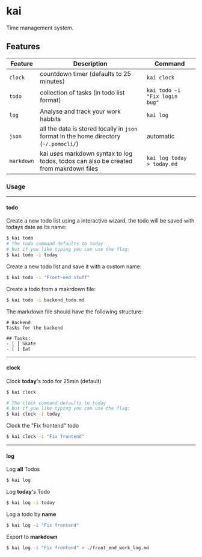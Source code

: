 # kai

Time management system.

## Features 

| Feature    | Description                                                                           | Command                        |
|------------|---------------------------------------------------------------------------------------|--------------------------------|
| `clock`    | countdown timer (defaults to 25 minutes)                                              | `kai clock`             |
| `todo`     | collection of tasks (in todo list format)                                             | `kai todo -i "Fix login bug"` |
| `log`      | Analyse and track your work habbits                                                   | `kai log`                  |
| `json`     | all the data is stored locally in `json` format in the home directory (`~/.pomocli/`) | automatic                      |
| `markdown` | kai uses markdown syntax to log todos, todos can also be created from makrdown files                                 | `kai log today > today.md` |

### Usage

---
#### todo
Create a new todo list using a interactive wizard,
the todo will be saved with todays date as its name:
```bash
$ kai todo
# The todo command defaults to today
# but if you like typing you can use the flag:
$ kai todo -i today
```

Create a new todo list and save it with a custom name:
```bash
$ kai todo -i "Front-end stuff"
```

Create a todo from a makrdown file:
```bash
$ kai todo -i backend_todo.md
```

The markdown file should have the following structure:
```text
# Backend
Tasks for the backend

## Tasks:
- [ ] Skate
- [ ] Eat
```

---
#### clock
Clock **today**'s todo for 25min (default)
```bash
$ kai clock

# The clock command defaults to today
# but if you like typing you can use the flag:
$ kai clock -i today
```

Clock the "Fix frontend" todo 
```bash
$ kai clock -i "Fix frontend"
```
___

#### log
Log **all** Todos
```bash
$ kai log
```

Log **today**'s Todo
```bash
$ kai log -i today
```

Log a todo by **name**
```bash
$ kai log -i "Fix frontend"
```

Export to **markdown**
```bash
$ kai log -i "Fix frontend" > ./front_end_work_log.md
```
